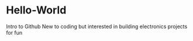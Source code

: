 # Hello-World
Intro to Github
New to coding but interested in building electronics projects for fun
